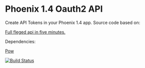 # Phoenix 1.4 Oauth2 API

Create API Tokens in your Phoenix 1.4 app.
Source code based on: 

[Full fleged api in five minutes.](https://dreamconception.com/tech/phoenix-full-fledged-api-in-five-minutes/)

Dependencies:

[Pow](https://hexdocs.pm/pow/README.html)


[![Build Status](https://api.travis-ci.org/brandedux/phoenix_api.svg?branch=master)](https://travis-ci.org/brandedux/phoenix_api)
